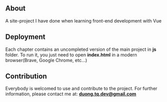 ## About
A site-project I have done when learning front-end development with Vue

## Deployment
Each chapter contains an uncompleted version of the main project in **js** folder.
To run it, you just need to open **index.html** in a modern browser(Brave, Google Chrome, etc...)

## Contribution
Everybody is welcomed to use and contribute to the project.
For further information, please contact me at: **duong.tq.dev@gmail.com**
